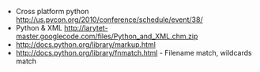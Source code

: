   * Cross platform python http://us.pycon.org/2010/conference/schedule/event/38/
  * Python & XML http://larytet-master.googlecode.com/files/Python_and_XML.chm.zip
  * http://docs.python.org/library/markup.html
  * http://docs.python.org/library/fnmatch.html  - Filename match, wildcards match